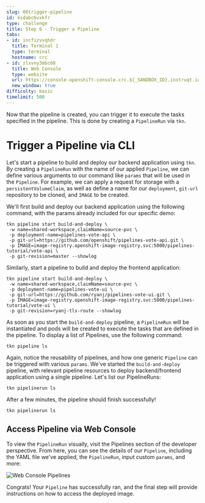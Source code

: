 ```yaml
---
slug: 06trigger-pipeline
id: ksdabc6vxkfr
type: challenge
title: Step 6 - Trigger a Pipeline
tabs:
- id: incfizvvqhdr
  title: Terminal 1
  type: terminal
  hostname: crc
- id: zlxvny3mbc68
  title: Web Console
  type: website
  url: https://console-openshift-console.crc.${_SANDBOX_ID}.instruqt.io
  new_window: true
difficulty: basic
timelimit: 500
---
```

Now that the pipeline is created, you can trigger it to execute the tasks specified in the pipeline. This is done by creating a `PipelineRun` via `tkn`.

# Trigger a Pipeline via CLI

Let's start a pipeline to build and deploy our backend application using `tkn`. By creating a `PipelineRun` with the name of our applied `Pipeline`, we can define various arguments to our command like `params` that will be used in the `Pipeline`.  For example, we can apply a request for storage with a `persistentVolumeClaim`, as well as define a name for our `deployment`, `git-url` repository to be cloned, and `IMAGE` to be created.

We'll first build and deploy our backend application using the following command, with the params already included for our specific demo:

```
tkn pipeline start build-and-deploy \
 -w name=shared-workspace,claimName=source-pvc \
 -p deployment-name=pipelines-vote-api \
 -p git-url=https://github.com/openshift/pipelines-vote-api.git \
 -p IMAGE=image-registry.openshift-image-registry.svc:5000/pipelines-tutorial/vote-api \
 -p git-revision=master --showlog
```

Similarly, start a pipeline to build and deploy the frontend application:

```
tkn pipeline start build-and-deploy \
 -w name=shared-workspace,claimName=source-pvc \
 -p deployment-name=pipelines-vote-ui \
 -p git-url=https://github.com/ryanj/pipelines-vote-ui.git \
 -p IMAGE=image-registry.openshift-image-registry.svc:5000/pipelines-tutorial/vote-ui \
 -p git-revision=ryanj-tls-route --showlog
```

As soon as you start the `build-and-deploy` pipeline, a `PipelineRun` will be instantiated and pods will be created to execute the tasks that are defined in the pipeline. To display a list of Pipelines, use the following command:

```
tkn pipeline ls
```

Again, notice the reusability of pipelines, and how one generic `Pipeline` can be triggered with various `params`. We've started the `build-and-deploy` pipeline, with relevant pipeline resources to deploy backend/frontend application using a single pipeline. Let's list our PipelineRuns:

```
tkn pipelinerun ls
```

After a few minutes, the pipeline should finish successfully!

```
tkn pipelinerun ls
```

## Access Pipeline via Web Console

To view the `PipelineRun` visually, visit the Pipelines section of the developer perspective. From here, you can see the details of our `Pipeline`, including the YAML file we've applied, the `PipelineRun`, input custom `params`, and more:

![Web Console Pipelines](https://raw.githubusercontent.com/openshift-instruqt/instruqt/master/assets/middleware/pipelines/web-console-developer.png)

Congrats! Your `Pipeline` has successfully ran, and the final step will provide instructions on how to access the deployed image.
